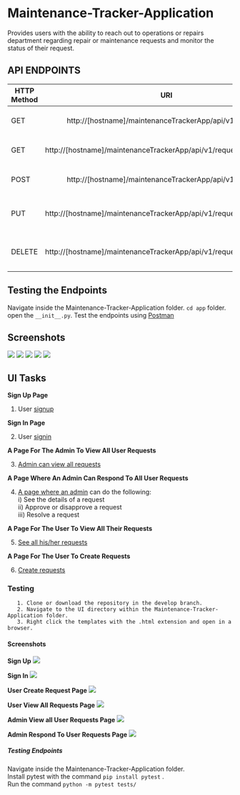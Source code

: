 # Maintenance-Tracker-Application #
Provides users with the ability to reach out to operations or repairs department regarding repair or maintenance requests and monitor the status of their request.

## API ENDPOINTS ##
| HTTP Method   | URI                                                                 | Action                    |
| ------------- |:-------------------------------------------------------------------:|-----------------------:   |
| GET	          |http://[hostname]/maintenanceTrackerApp/api/v1/requests	             |Retrieve list of requests  |  
| GET           |http://[hostname]/maintenanceTrackerApp/api/v1/requests/[request_id] |Retrieve a request         |  
| POST          |http://[hostname]/maintenanceTrackerApp/api/v1/requests              |Create a new request       |   
| PUT           |http://[hostname]/maintenanceTrackerApp/api/v1/requests/[request_id] |Update an existing request |       
| DELETE        |http://[hostname]/maintenanceTrackerApp/api/v1/requests/[request_id] |Delete an existing request | 

## Testing the Endpoints
Navigate inside the Maintenance-Tracker-Application folder. `cd app` folder. open the `__init__.py`. Test the endpoints using [Postman](https://www.getpostman.com/)

## Screenshots
![](http://res.cloudinary.com/dqvk8ugtp/image/upload/v1527685086/Post_request_qafbgq.png)
![](http://res.cloudinary.com/dqvk8ugtp/image/upload/v1527685086/DeleteRequest_pmwq7u.png)
![](http://res.cloudinary.com/dqvk8ugtp/image/upload/v1527685086/Get_Requests_l3o8pu.png)
![](http://res.cloudinary.com/dqvk8ugtp/image/upload/v1527685086/get_request_with_id_kb2iwv.png)
![](http://res.cloudinary.com/dqvk8ugtp/image/upload/v1527685086/Put_request_gzdtxj.png)

## UI Tasks ##

**Sign Up Page**<br/>

1. User [signup](https://ruthnjeri.github.io/Maintenance-Tracker-Application/UI/signUp.html)<br/>  

**Sign In Page**<br/>
 
2. User [signin](https://ruthnjeri.github.io/Maintenance-Tracker-Application/UI/signIn.html)<br/>

**A Page For The Admin To View All User Requests**<br/>

3. [Admin can view all requests](https://ruthnjeri.github.io/Maintenance-Tracker-Application/UI/AdminPage.html)<br/>

**A Page Where An Admin Can Respond To All User Requests**<br/>

4. [A page where an admin](https://ruthnjeri.github.io/Maintenance-Tracker-Application/UI/AdminRespondRequests.html) can do the following:<br />
    i)   See the details of a request<br />
    ii)  Approve or disapprove a request<br />
    iii) Resolve a request<br />

**A Page For The User To View All Their Requests**<br>

5. [See all his/her requests](https://ruthnjeri.github.io/Maintenance-Tracker-Application/UI/UserRequests.html)<br />

**A Page For The User To Create Requests**<br/>

6. [Create requests](https://ruthnjeri.github.io/Maintenance-Tracker-Application/UI/createRequest.html)<br />

### Testing ###

```
   1. Clone or download the repository in the develop branch. 
   2. Navigate to the UI directory within the Maintenance-Tracker-Application folder.
   3. Right click the templates with the .html extension and open in a browser.
```
#### Screenshots ####

**Sign Up**
![](http://res.cloudinary.com/dqvk8ugtp/image/upload/v1527539522/Signup_stlonp.png)

**Sign In**
![](http://res.cloudinary.com/dqvk8ugtp/image/upload/v1527539522/Signin_biwjzt.png)

**User Create Request Page**
![](http://res.cloudinary.com/dqvk8ugtp/image/upload/v1527539521/CreateRequest_dpajio.png)

**User View All Requests Page**
![](http://res.cloudinary.com/dqvk8ugtp/image/upload/v1527539522/UserViewAllRequests_izyykh.png)

**Admin View all User Requests Page**
![](http://res.cloudinary.com/dqvk8ugtp/image/upload/v1527539522/AdminViewAllReq_ihjn5f.png)

**Admin Respond To User Requests Page**
![](http://res.cloudinary.com/dqvk8ugtp/image/upload/v1527539522/AdminRespondTorequests_fnuz6m.png)
   
##### Testing Endpoints #####
Navigate inside the Maintenance-Tracker-Application folder.<br>
Install pytest with the command `pip install pytest` .<br>
Run the command ```python -m pytest tests/```

   
   
   
   
